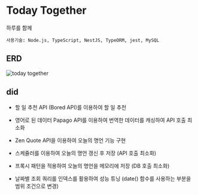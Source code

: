 # Today Together
하루를 함께

```
사용기술: Node.js, TypeScript, NestJS, TypeORM, jest, MySQL
```

## ERD
![today together](https://user-images.githubusercontent.com/72899707/233413615-87d7eaf5-9ee1-4654-8b15-297ac510a59d.png)

## did
- 할 일 추천 API (Bored API)를 이용하여 할 일 추천

- 영어로 된 데이터 Papago API를 이용하여 번역한 데이터를 캐싱하여 API 호출 최소화

- Zen Quote API을 이용하여 오늘의 명언 기능 구현

- 스케쥴러를 이용하여 오늘의 명언 갱신 후 저장 (API 호출 최소화)

- 프록시 패턴을 적용하여 오늘의 명언을 메모리에 저장 (DB 호출 최소화)

- 날짜별 조회 쿼리를 인덱스를 활용하여 성능 튜닝 (date() 함수를 사용하는 부분을 범위 조건으로 변경)
